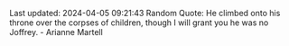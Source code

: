 Last updated: 2024-04-05 09:21:43
Random Quote: He climbed onto his throne over the corpses of children, though I will grant you he was no Joffrey.  -  Arianne Martell